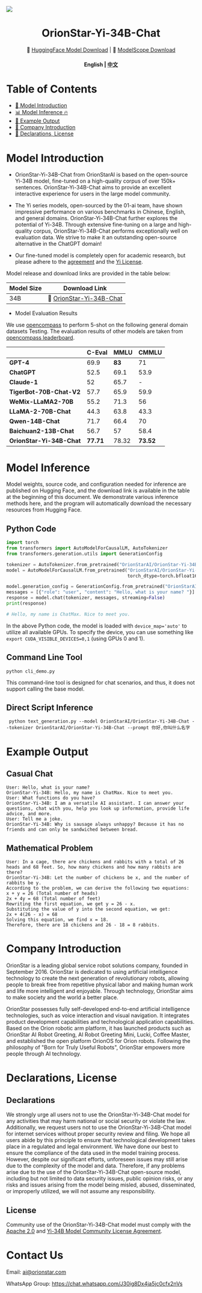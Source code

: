 <!-- markdownlint-disable first-line-h1 -->
<!-- markdownlint-disable html -->
![](./pics/orion_start.PNG)

<div align="center">
<h1>
  OrionStar-Yi-34B-Chat
</h1>
</div>

<p align="center">
🤗 <a href="https://huggingface.co/OrionStarAI/OrionStar-Yi-34B-Chat" target="_blank">HuggingFace Model Download</a> |  🤖 <a href="https://modelscope.cn/models/OrionStarAI/OrionStar-Yi-34B-Chat/summary" target="_blank">ModelScope Download</a>
</p>

<div align="center">


<h4 align="center">
    <p>
        <b>English</b> |
        <a href="https://github.com/OrionStarAI/OrionStar-Yi-34B-Chat/blob/main/README.MD">中文</a>
    <p>
</h4>

</div>

# Table of Contents

- [📖 Model Introduction](#model-introduction)
- [📊 Model Inference 🔥](#model-inference)
- [👥 Example Output](#example-output)
- [🥇 Company Introduction](#company-introduction)
- [📜 Declarations, License](#declarations-license)

# Model Introduction

- OrionStar-Yi-34B-Chat from OrionStarAI is based on the open-source Yi-34B model, fine-tuned on a high-quality corpus
  of over 150k+ sentences. OrionStar-Yi-34B-Chat aims to provide an excellent interactive experience for users in
  the large model community.

- The Yi series models, open-sourced by the 01-ai team, have shown impressive performance on various benchmarks in
  Chinese, English, and general domains. OrionStar-Yi-34B-Chat further explores the potential of Yi-34B. Through
  extensive fine-tuning on a large and high-quality corpus, OrionStar-Yi-34B-Chat performs exceptionally well on
  evaluation data. We strive to make it an outstanding open-source alternative in the ChatGPT domain!

- Our fine-tuned model is completely open for academic research, but please adhere to the [agreement](#license) and
  the [Yi License](https://github.com/01-ai/Yi/blob/main/MODEL_LICENSE_AGREEMENT.txt).

Model release and download links are provided in the table below:

| Model Size | Download Link                                                                        | 
|------------|--------------------------------------------------------------------------------------|
| 34B        | 🤗 [OrionStar-Yi-34B-Chat](https://huggingface.co/OrionStarAI/OrionStar-Yi-34B-Chat) | 

- Model Evaluation Results

We use [opencompass](https://opencompass.org.cn) to perform 5-shot on the following general domain datasets Testing.
The evaluation results of other models are taken
from [opencompass leaderboard](https://opencompass.org.cn/leaderboard-llm).

|                           | C-Eval    | MMLU   | CMMLU     |
|---------------------------|-----------|--------|-----------|
| **GPT-4**                 | 69.9      | **83** | 71        |
| **ChatGPT**               | 52.5      | 69.1   | 53.9      | 			
| **Claude-1**              | 52        | 65.7   | -         |
| **TigerBot-70B-Chat-V2**  | 57.7      | 65.9   | 59.9      |
| **WeMix-LLaMA2-70B**      | 55.2      | 71.3   | 56        |  			
| **LLaMA-2-70B-Chat**      | 44.3      | 63.8   | 43.3      |
| **Qwen-14B-Chat**         | 71.7      | 66.4   | 70        |
| **Baichuan2-13B-Chat**    | 56.7      | 57     | 58.4      |      	
| **OrionStar-Yi-34B-Chat** | **77.71** | 78.32  | **73.52** |  

# Model Inference

Model weights, source code, and configuration needed for inference are published on Hugging Face, and the download link
is available in the table at the beginning of this document. We demonstrate various inference methods here, and the
program will automatically download the necessary resources from Hugging Face.

## Python Code

```python
import torch
from transformers import AutoModelForCausalLM, AutoTokenizer
from transformers.generation.utils import GenerationConfig

tokenizer = AutoTokenizer.from_pretrained("OrionStarAI/OrionStar-Yi-34B-Chat", use_fast=False, trust_remote_code=True)
model = AutoModelForCausalLM.from_pretrained("OrionStarAI/OrionStar-Yi-34B-Chat", device_map="auto",
                                             torch_dtype=torch.bfloat16, trust_remote_code=True)

model.generation_config = GenerationConfig.from_pretrained("OrionStarAI/OrionStar-Yi-34B-Chat")
messages = [{"role": "user", "content": "Hello, what is your name? "}]
response = model.chat(tokenizer, messages, streaming=False)
print(response)

# Hello, my name is ChatMax. Nice to meet you.
```

In the above Python code, the model is loaded with `device_map='auto'` to utilize all available GPUs. To specify the
device, you can use something like `export CUDA_VISIBLE_DEVICES=0,1` (using GPUs 0 and 1).

## Command Line Tool

```shell                                                                                                                                                                                                
python cli_demo.py                                                                                                                                                                  
```

This command-line tool is designed for chat scenarios, and thus, it does not support calling the base model.

## Direct Script Inference

```shell                                                                                                                                                                                                
 python text_generation.py --model OrionStarAI/OrionStar-Yi-34B-Chat --tokenizer OrionStarAI/OrionStar-Yi-34B-Chat --prompt 你好,你叫什么名字                                                                                                                                                                              
```

# Example Output

## Casual Chat

`````                                                                                           
User: Hello, what is your name?
OrionStar-Yi-34B: Hello, my name is ChatMax. Nice to meet you.
User: What functions do you have?
OrionStar-Yi-34B: I am a versatile AI assistant. I can answer your questions, chat with you, help you look up information, provide life advice, and more.
User: Tell me a joke.
OrionStar-Yi-34B: Why is sausage always unhappy? Because it has no friends and can only be sandwiched between bread.
`````

## Mathematical Problem

`````                                                                                                                                                                                                   
User: In a cage, there are chickens and rabbits with a total of 26 heads and 68 feet. So, how many chickens and how many rabbits are there?
OrionStar-Yi-34B: Let the number of chickens be x, and the number of rabbits be y.
According to the problem, we can derive the following two equations:
x + y = 26 (Total number of heads)
2x + 4y = 68 (Total number of feet)
Rewriting the first equation, we get y = 26 - x.
Substituting the value of y into the second equation, we get:
2x + 4(26 - x) = 68
Solving this equation, we find x = 18.
Therefore, there are 18 chickens and 26 - 18 = 8 rabbits.
`````

# Company Introduction

OrionStar is a leading global service robot solutions company, founded in September 2016. OrionStar is dedicated to
using artificial intelligence technology to create the next generation of revolutionary robots, allowing people to break
free from repetitive physical labor and making human work and life more intelligent and enjoyable. Through technology,
OrionStar aims to make society and the world a better place.

OrionStar possesses fully self-developed end-to-end artificial intelligence technologies, such as voice interaction and
visual navigation. It integrates product development capabilities and technological application capabilities. Based on
the Orion robotic arm platform, it has launched products such as OrionStar AI Robot Greeting, AI Robot Greeting Mini,
Lucki, Coffee Master, and established the open platform OrionOS for Orion robots. Following the philosophy of "Born for
Truly Useful Robots", OrionStar empowers more people through AI technology.

# Declarations, License

## Declarations

We strongly urge all users not to use the OrionStar-Yi-34B-Chat model for any activities that may harm national or social security or violate the law.
Additionally, we request users not to use the OrionStar-Yi-34B-Chat model for internet services without proper security review and filing.
We hope all users abide by this principle to ensure that technological development takes place in a regulated and legal environment.
We have done our best to ensure the compliance of the data used in the model training process. However, despite our
significant efforts, unforeseen issues may still arise due to the complexity of the model and data. Therefore, if any
problems arise due to the use of the OrionStar-Yi-34B-Chat open-source model, including but not limited to data security
issues, public opinion risks, or any risks and issues arising from the model being misled, abused, disseminated, or
improperly utilized, we will not assume any responsibility.

## License

Community use of the OrionStar-Yi-34B-Chat model must comply with
the [Apache 2.0](https://github.com/OrionStarAI/OrionStar-Yi-34B-Chat/blob/main/LICENSE)
and [Yi-34B Model Community License Agreement](https://github.com/01-ai/Yi/blob/main/MODEL_LICENSE_AGREEMENT.txt).

# Contact Us

Email: ai@orionstar.com

WhatsApp Group: https://chat.whatsapp.com/J30ig8Dx4ja5jc0cfx2nVs
